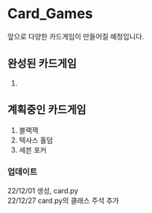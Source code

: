 # Card_Games
앞으로 다양한 카드게임이 만들어질 예정입니다.

## 완성된 카드게임
1.



## 계획중인 카드게임
1. 블랙잭
2. 텍사스 홀덤
3. 세븐 포커



### 업데이트
22/12/01 생성, card.py  
22/12/27 card.py의 클래스 주석 추가
